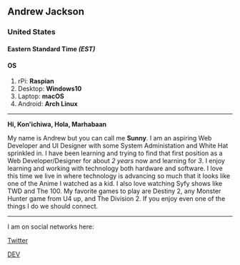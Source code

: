 ## Andrew Jackson

### United States

#### Eastern Standard Time *(EST)*

#### OS

1. rPi: **Raspian**
2. Desktop: **Windows10**
3. Laptop: **macOS**
4. Android: **Arch Linux**

---

**Hi, Kon'ichiwa, Hola, Marhabaan**

My name is Andrew but you can call me **Sunny**. 
I am an aspiring Web Developer and UI Designer with some System Administation and White Hat sprinkled in.
I have been learning and trying to find that first position as a Web Developer/Designer for about *2 years* now and learning for *3*.
I enjoy learning and working with technology both hardware and software. I love this time we live in where technology is
advancing so much that it looks like one of the Anime I watched as a kid. I also love watching Syfy shows like TWD and The 100.
My favorite games to play are Destiny 2, any Monster Hunter game from U4 up, and The Division 2. If you enjoy even one of the things I do we should connect.

---

I am on social networks here:

[Twitter](https://twitter.com/Andrewz_os)

[DEV](https://dev.to/andrewzos)
